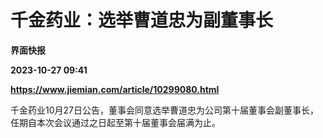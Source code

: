 # 千金药业：选举曹道忠为副董事长
**界面快报**

**2023-10-27 09:41**

**https://www.jiemian.com/article/10299080.html**

千金药业10月27日公告，董事会同意选举曹道忠为公司第十届董事会副董事长，任期自本次会议通过之日起至第十届董事会届满为止。
